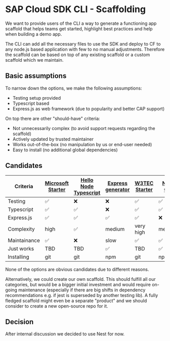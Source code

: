 # SAP Cloud SDK CLI - Scaffolding

We want to provide users of the CLI a way to generate a functioning app scaffold that helps teams get started, highlight best practices and help when building a demo app.

The CLI can add all the necessary files to use the SDK and deploy to CF to any node.js based application with few to no manual adjustments.
Therefore the scaffold can be based on top of any existing scaffold or a custom scaffold which we maintain.

## Basic assumptions

To narrow down the options, we make the following assumptions:
- Testing setup provided
- Typescript based
- Express.js as web framework (due to popularity and better CAP support)

On top there are other "should-have" criteria:
- Not unnecessarily complex (to avoid support requests regarding the scaffold)
- Actively updated by trusted maintainer
- Works out-of-the-box (no manipulation by us or end-user needed)
- Easy to install (no additional global dependencies) 

## Candidates

Criteria     | [Microsoft Starter](https://github.com/microsoft/TypeScript-Node-Starter) | [Hello Node Typescript](https://github.com/larkintuckerllc/hello-nodejs-typescript) | [Express generator](https://github.com/expressjs/generator) | [W3TEC Starter](https://github.com/w3tecch/express-typescript-boilerplate) | [Nest CLI](https://github.com/nestjs/nest-cli) |
-------------|------|------|------|------|------|
Testing      | ✅   | ❌   | ❌    | ✅   | ✅   |
Typescript   | ✅   | ✅   | ❌    | ✅   | ✅   |
Express.js   | ✅   | ✅   | ✅    | ✅   | ❌   |
Complexity   | high | ✅   | medium | very high | medium   |
Maintainance | ✅   | ❌   | slow  | ✅   | ✅   |
Just works   | TBD  | TBD  | ✅    | TBD   | ✅   |
Installing   | git  | git  | npm    | git  | npm |

None of the options are obvious candidates due to different reasons.

Alternatively, we could create our own scaffold. 
This should fulfill all our categories, but would be a bigger initial investment and would require on-going maintenance (especially if there are big shifts in dependency recommendations e.g. if jest is superseded by another testing lib).
A fully fledged scaffold might even be a separate "product" and we should consider to create a new open-source repo for it.

## Decision

After internal discussion we decided to use Nest for now.
